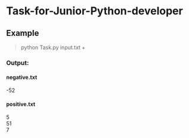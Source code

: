 # Task-for-Junior-Python-developer
## Example
> python Task.py input.txt + 
### Output:
#### negative.txt
-52
#### positive.txt
5 <br>
51 <br>
7 <br>
